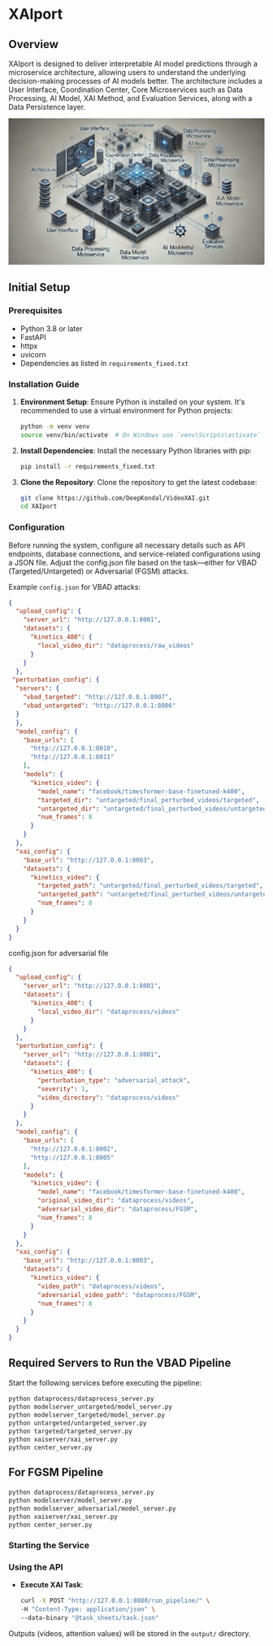 
# XAIport

## Overview

XAIport is designed to deliver interpretable AI model predictions through a microservice architecture, allowing users to understand the underlying decision-making processes of AI models better. The architecture includes a User Interface, Coordination Center, Core Microservices such as Data Processing, AI Model, XAI Method, and Evaluation Services, along with a Data Persistence layer.


![Architecture Diagram](assets/architecture_diagram.webp)



## Initial Setup

### Prerequisites

- Python 3.8 or later
- FastAPI
- httpx
- uvicorn
- Dependencies as listed in `requirements_fixed.txt`

### Installation Guide

1. **Environment Setup**:
   Ensure Python is installed on your system. It's recommended to use a virtual environment for Python projects:

   ```bash
   python -m venv venv
   source venv/bin/activate  # On Windows use `venv\Scripts\activate`
   ```

2. **Install Dependencies**:
   Install the necessary Python libraries with pip:

   ```bash
   pip install -r requirements_fixed.txt
   ```

3. **Clone the Repository**:
   Clone the repository to get the latest codebase:

   ```bash
   git clone https://github.com/DeepKondal/VideoXAI.git
   cd XAIport
   ```

### Configuration
Before running the system, configure all necessary details such as API endpoints, database connections, and service-related configurations using a JSON file. Adjust the config.json file based on the task—either for VBAD (Targeted/Untargeted) or Adversarial (FGSM) attacks.

Example `config.json` for VBAD attacks:

```json
{
  "upload_config": {
    "server_url": "http://127.0.0.1:8001",
    "datasets": {
      "kinetics_400": {
        "local_video_dir": "dataprocess/raw_videos"
      }
    }
  },
 "perturbation_config": {
  "servers": {
    "vbad_targeted": "http://127.0.0.1:8007",
    "vbad_untargeted": "http://127.0.0.1:8006"
  }
  },
  "model_config": {
    "base_urls": [
      "http://127.0.0.1:8010",
      "http://127.0.0.1:8011"
    ],
    "models": {
      "kinetics_video": {
        "model_name": "facebook/timesformer-base-finetuned-k400",
        "targeted_dir": "untargeted/final_perturbed_videos/targeted",
        "untargeted_dir": "untargeted/final_perturbed_videos/untargeted",
        "num_frames": 8
      }
    }
  },
  "xai_config": {
    "base_url": "http://127.0.0.1:8003",
    "datasets": {
      "kinetics_video": {
        "targeted_path": "untargeted/final_perturbed_videos/targeted",
        "untargeted_path": "untargeted/final_perturbed_videos/untargeted",
        "num_frames": 8
      }
    }
  }
}

```
config.json for adversarial file 
``` json
{
  "upload_config": {
    "server_url": "http://127.0.0.1:8001",
    "datasets": {
      "kinetics_400": {
        "local_video_dir": "dataprocess/videos"
      }
    }
  },
  "perturbation_config": {
    "server_url": "http://127.0.0.1:8001",
    "datasets": {
      "kinetics_400": {
        "perturbation_type": "adversarial_attack",
        "severity": 1,
        "video_directory": "dataprocess/videos"
      }
    }
  },
  "model_config": {
    "base_urls": [
      "http://127.0.0.1:8002",
      "http://127.0.0.1:8005"
    ],
    "models": {
      "kinetics_video": {
        "model_name": "facebook/timesformer-base-finetuned-k400",
        "original_video_dir": "dataprocess/videos",
        "adversarial_video_dir": "dataprocess/FGSM",
        "num_frames": 8
      }
    }
  },
  "xai_config": {
    "base_url": "http://127.0.0.1:8003",
    "datasets": {
      "kinetics_video": {
        "video_path": "dataprocess/videos",
        "adversarial_video_path": "dataprocess/FGSM",
        "num_frames": 8
      }
    }
  }
}

```
##  Required Servers to Run the VBAD Pipeline
Start the following services before executing the pipeline:
```
python dataprocess/dataprocess_server.py
python modelserver_untargeted/model_server.py
python modelserver_targeted/model_server.py
python untargeted/untargeted_server.py
python targeted/targeted_server.py
python xaiserver/xai_server.py
python center_server.py
```
## For FGSM Pipeline 
```
python dataprocess/dataprocess_server.py
python modelserver/model_server.py
python modelserver_adversarial/model_server.py
python xaiserver/xai_server.py
python center_server.py
```
### Starting the Service

### Using the API

- **Execute XAI Task**:

  ```bash
  curl -X POST "http://127.0.0.1:8880/run_pipeline/" \
  -H "Content-Type: application/json" \
  --data-binary "@task_sheets/task.json"
  ```

Outputs (videos, attention values) will be stored in the `output/` directory. 
